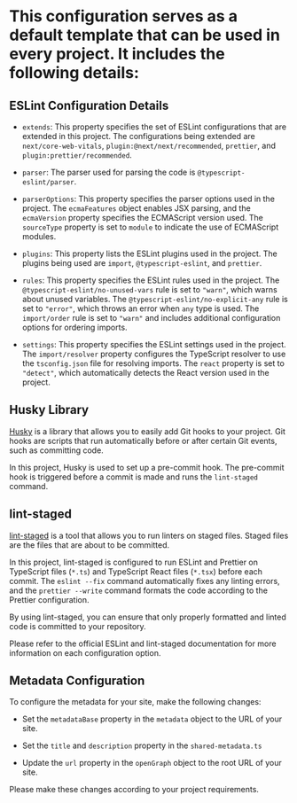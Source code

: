 # This configuration serves as a default template that can be used in every project. It includes the following details:


## ESLint Configuration Details

- `extends`: This property specifies the set of ESLint configurations that are extended in this project. The configurations being extended are `next/core-web-vitals`, `plugin:@next/next/recommended`, `prettier`, and `plugin:prettier/recommended`.

- `parser`: The parser used for parsing the code is `@typescript-eslint/parser`.

- `parserOptions`: This property specifies the parser options used in the project. The `ecmaFeatures` object enables JSX parsing, and the `ecmaVersion` property specifies the ECMAScript version used. The `sourceType` property is set to `module` to indicate the use of ECMAScript modules.

- `plugins`: This property lists the ESLint plugins used in the project. The plugins being used are `import`, `@typescript-eslint`, and `prettier`.

- `rules`: This property specifies the ESLint rules used in the project. The `@typescript-eslint/no-unused-vars` rule is set to `"warn"`, which warns about unused variables. The `@typescript-eslint/no-explicit-any` rule is set to `"error"`, which throws an error when `any` type is used. The `import/order` rule is set to `"warn"` and includes additional configuration options for ordering imports.

- `settings`: This property specifies the ESLint settings used in the project. The `import/resolver` property configures the TypeScript resolver to use the `tsconfig.json` file for resolving imports. The `react` property is set to `"detect"`, which automatically detects the React version used in the project.

## Husky Library

[Husky](https://typicode.github.io/husky) is a library that allows you to easily add Git hooks to your project. Git hooks are scripts that run automatically before or after certain Git events, such as committing code.

In this project, Husky is used to set up a pre-commit hook. The pre-commit hook is triggered before a commit is made and runs the `lint-staged` command.

## lint-staged

[lint-staged](https://github.com/okonet/lint-staged) is a tool that allows you to run linters on staged files. Staged files are the files that are about to be committed.

In this project, lint-staged is configured to run ESLint and Prettier on TypeScript files (`*.ts`) and TypeScript React files (`*.tsx`) before each commit. The `eslint --fix` command automatically fixes any linting errors, and the `prettier --write` command formats the code according to the Prettier configuration.

By using lint-staged, you can ensure that only properly formatted and linted code is committed to your repository.

Please refer to the official ESLint and lint-staged documentation for more information on each configuration option.


## Metadata Configuration

To configure the metadata for your site, make the following changes:

- Set the `metadataBase` property in the `metadata` object to the URL of your site.

- Set the `title` and `description` property in the `shared-metadata.ts` 

- Update the `url` property in the `openGraph` object to the root URL of your site.

Please make these changes according to your project requirements.


